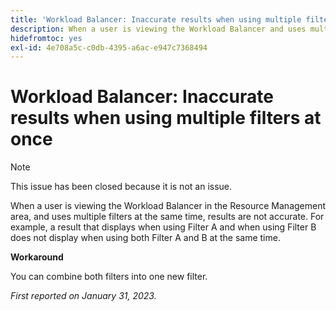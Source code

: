 ```yaml
---
title: 'Workload Balancer: Inaccurate results when using multiple filters at once'
description: When a user is viewing the Workload Balancer and uses multiple filters at the same time, results are not accurate. For example, a result that displays when using Filter A and when using Filter B does not display when using both Filter A and B at the same time.
hidefromtoc: yes
exl-id: 4e708a5c-c0db-4395-a6ac-e947c7368494
---
```

# Workload Balancer: Inaccurate results when using multiple filters at once

>[!NOTE]
>
>This issue has been closed because it is not an issue.

When a user is viewing the Workload Balancer in the Resource Management area, and uses multiple filters at the same time, results are not accurate. For example, a result that displays when using Filter A and when using Filter B does not display when using both Filter A and B at the same time.

**Workaround**

You can combine both filters into one new filter.

_First reported on January 31, 2023._
